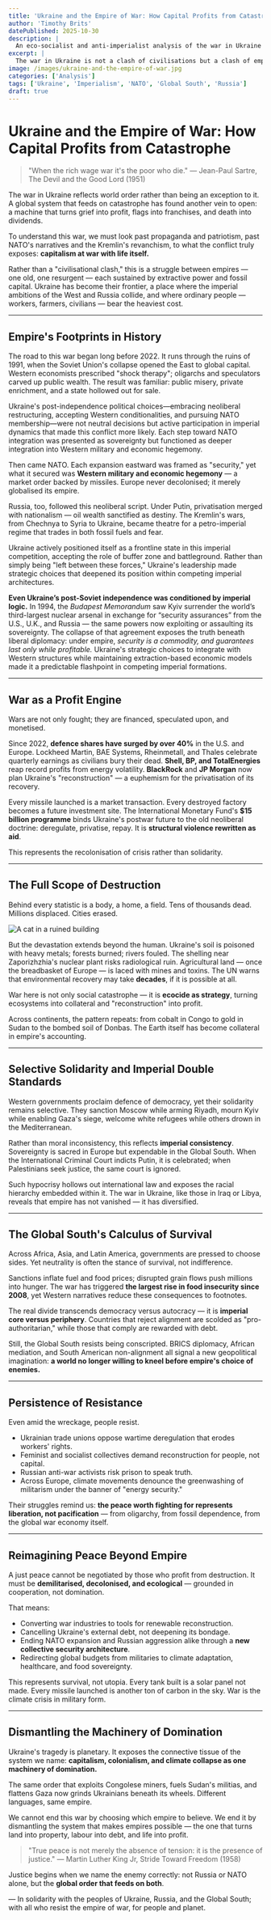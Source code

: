 ```yaml
---
title: 'Ukraine and the Empire of War: How Capital Profits from Catastrophe'
author: 'Timothy Brits'
datePublished: 2025-10-30
description: |
  An eco-socialist and anti-imperialist analysis of the war in Ukraine as a symptom of global militarised capitalism — exposing how both NATO expansion and Russian imperialism feed a planetary war economy.
excerpt: |
  The war in Ukraine is not a clash of civilisations but a clash of empires. Beneath the flags and rhetoric lies a global system that turns human suffering into profit — from weapons to energy to debt.
image: /images/ukraine-and-the-empire-of-war.jpg
categories: ['Analysis']
tags: ['Ukraine', 'Imperialism', 'NATO', 'Global South', 'Russia']
draft: true
---
```


# Ukraine and the Empire of War: How Capital Profits from Catastrophe

> "When the rich wage war it's the poor who die."
> — Jean-Paul Sartre, The Devil and the Good Lord (1951)

The war in Ukraine reflects world order rather than being an exception to it.
A global system that feeds on catastrophe has found another vein to open: a machine that turns grief into profit, flags into franchises, and death into dividends.

To understand this war, we must look past propaganda and patriotism, past NATO's narratives and the Kremlin's revanchism, to what the conflict truly exposes: **capitalism at war with life itself.**

Rather than a "civilisational clash," this is a struggle between empires — one old, one resurgent — each sustained by extractive power and fossil capital. Ukraine has become their frontier, a place where the imperial ambitions of the West and Russia collide, and where ordinary people — workers, farmers, civilians — bear the heaviest cost.

---

## Empire's Footprints in History

The road to this war began long before 2022.
It runs through the ruins of 1991, when the Soviet Union's collapse opened the East to global capital. Western economists prescribed "shock therapy"; oligarchs and speculators carved up public wealth. The result was familiar: public misery, private enrichment, and a state hollowed out for sale.

Ukraine's post-independence political choices—embracing neoliberal restructuring, accepting Western conditionalities, and pursuing NATO membership—were not neutral decisions but active participation in imperial dynamics that made this conflict more likely. Each step toward NATO integration was presented as sovereignty but functioned as deeper integration into Western military and economic hegemony.

Then came NATO. Each expansion eastward was framed as "security," yet what it secured was **Western military and economic hegemony** — a market order backed by missiles. Europe never decolonised; it merely globalised its empire.

Russia, too, followed this neoliberal script. Under Putin, privatisation merged with nationalism — oil wealth sanctified as destiny. The Kremlin's wars, from Chechnya to Syria to Ukraine, became theatre for a petro-imperial regime that trades in both fossil fuels and fear.

Ukraine actively positioned itself as a frontline state in this imperial competition, accepting the role of buffer zone and battleground. Rather than simply being "left between these forces," Ukraine's leadership made strategic choices that deepened its position within competing imperial architectures.

**Even Ukraine’s post-Soviet independence was conditioned by imperial logic.** In 1994, the _Budapest Memorandum_ saw Kyiv surrender the world’s third-largest nuclear arsenal in exchange for “security assurances” from the U.S., U.K., and Russia — the same powers now exploiting or assaulting its sovereignty. The collapse of that agreement exposes the truth beneath liberal diplomacy: under empire, _security is a commodity, and guarantees last only while profitable._ Ukraine's strategic choices to integrate with Western structures while maintaining extraction-based economic models made it a predictable flashpoint in competing imperial formations.

---

## War as a Profit Engine

Wars are not only fought; they are financed, speculated upon, and monetised.

Since 2022, **defence shares have surged by over 40%** in the U.S. and Europe.
Lockheed Martin, BAE Systems, Rheinmetall, and Thales celebrate quarterly earnings as civilians bury their dead.
**Shell, BP, and TotalEnergies** reap record profits from energy volatility. **BlackRock** and **JP Morgan** now plan Ukraine's "reconstruction" — a euphemism for the privatisation of its recovery.

Every missile launched is a market transaction. Every destroyed factory becomes a future investment site.
The International Monetary Fund's **$15 billion programme** binds Ukraine's postwar future to the old neoliberal doctrine: deregulate, privatise, repay. It is **structural violence rewritten as aid**.

This represents the recolonisation of crisis rather than solidarity.

---

## The Full Scope of Destruction

Behind every statistic is a body, a home, a field.
Tens of thousands dead. Millions displaced. Cities erased.

![A cat in a ruined building](../../assets/cat-in-ruined-building.webp)

But the devastation extends beyond the human.
Ukraine's soil is poisoned with heavy metals; forests burned; rivers fouled.
The shelling near Zaporizhzhia's nuclear plant risks radiological ruin.
Agricultural land — once the breadbasket of Europe — is laced with mines and toxins.
The UN warns that environmental recovery may take **decades**, if it is possible at all.

War here is not only social catastrophe — it is **ecocide as strategy**, turning ecosystems into collateral and "reconstruction" into profit.

Across continents, the pattern repeats: from cobalt in Congo to gold in Sudan to the bombed soil of Donbas. The Earth itself has become collateral in empire's accounting.

---

## Selective Solidarity and Imperial Double Standards

Western governments proclaim defence of democracy, yet their solidarity remains selective.
They sanction Moscow while arming Riyadh, mourn Kyiv while enabling Gaza's siege, welcome white refugees while others drown in the Mediterranean.

Rather than moral inconsistency, this reflects **imperial consistency**.
Sovereignty is sacred in Europe but expendable in the Global South.
When the International Criminal Court indicts Putin, it is celebrated; when Palestinians seek justice, the same court is ignored.

Such hypocrisy hollows out international law and exposes the racial hierarchy embedded within it. The war in Ukraine, like those in Iraq or Libya, reveals that empire has not vanished — it has diversified.

---

## The Global South's Calculus of Survival

Across Africa, Asia, and Latin America, governments are pressed to choose sides. Yet neutrality is often the stance of survival, not indifference.

Sanctions inflate fuel and food prices; disrupted grain flows push millions into hunger. The war has triggered **the largest rise in food insecurity since 2008**, yet Western narratives reduce these consequences to footnotes.

The real divide transcends democracy versus autocracy — it is **imperial core versus periphery**.
Countries that reject alignment are scolded as "pro-authoritarian," while those that comply are rewarded with debt.

Still, the Global South resists being conscripted. BRICS diplomacy, African mediation, and South American non-alignment all signal a new geopolitical imagination: **a world no longer willing to kneel before empire's choice of enemies.**

---

## Persistence of Resistance

Even amid the wreckage, people resist.

- Ukrainian trade unions oppose wartime deregulation that erodes workers' rights.
- Feminist and socialist collectives demand reconstruction for people, not capital.
- Russian anti-war activists risk prison to speak truth.
- Across Europe, climate movements denounce the greenwashing of militarism under the banner of "energy security."

Their struggles remind us: **the peace worth fighting for represents liberation, not pacification** — from oligarchy, from fossil dependence, from the global war economy itself.

---

## Reimagining Peace Beyond Empire

A just peace cannot be negotiated by those who profit from destruction.
It must be **demilitarised, decolonised, and ecological** — grounded in cooperation, not domination.

That means:

- Converting war industries to tools for renewable reconstruction.
- Cancelling Ukraine's external debt, not deepening its bondage.
- Ending NATO expansion and Russian aggression alike through a **new collective security architecture**.
- Redirecting global budgets from militaries to climate adaptation, healthcare, and food sovereignty.

This represents survival, not utopia.
Every tank built is a solar panel not made. Every missile launched is another ton of carbon in the sky.
War is the climate crisis in military form.

---

## Dismantling the Machinery of Domination

Ukraine's tragedy is planetary. It exposes the connective tissue of the system we name: **capitalism, colonialism, and climate collapse as one machinery of domination.**

The same order that exploits Congolese miners, fuels Sudan's militias, and flattens Gaza now grinds Ukrainians beneath its wheels. Different languages, same empire.

We cannot end this war by choosing which empire to believe.
We end it by dismantling the system that makes empires possible — the one that turns land into property, labour into debt, and life into profit.

> "True peace is not merely the absence of tension: it is the presence of justice."
> — Martin Luther King Jr, Stride Toward Freedom (1958)

Justice begins when we name the enemy correctly: not Russia or NATO alone, but the **global order that feeds on both**.

— In solidarity with the peoples of Ukraine, Russia, and the Global South; with all who resist the empire of war, for people and planet.
